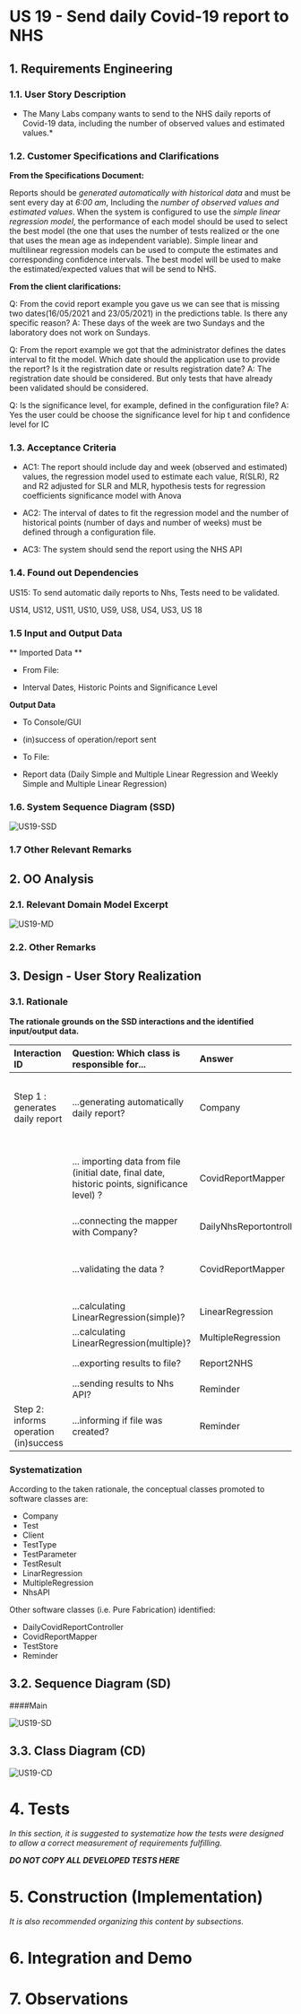 # US 19 - Send daily Covid-19 report to NHS 

## 1. Requirements Engineering


### 1.1. User Story Description

* The Many Labs company wants to send to the NHS daily reports of Covid-19 data, including the number of observed values and estimated values.*


### 1.2. Customer Specifications and Clarifications 


**From the Specifications Document:**

Reports should be *generated automatically with historical data* and must be sent every day at *6:00 am*, Including the *number of observed values and estimated values*. 
When the system is configured to use the *simple linear regression model*, the performance of each model should be used to select the best model (the one that uses the number of tests realized or the one that uses the mean age as independent variable). 
Simple linear and multilinear regression models can be used to compute the estimates and corresponding confidence intervals.
The best model will be used to make the estimated/expected values that will be send to NHS.

**From the client clarifications:**

Q: From the covid report example you gave us we can see that is missing two dates(16/05/2021 and 23/05/2021) in the predictions table. Is there any specific reason?
A: These days of the week are two Sundays and the laboratory does not work on Sundays.

Q: From the report example we got that the administrator defines the dates interval to fit the model. Which date should the application use to provide the report? Is it the registration date or results registration date?
A: The registration date should be considered. But only tests that have already been validated should be considered.

Q: Is the significance level, for example, defined in the configuration file?
A: Yes the user could be choose the significance level for hip t and confidence level for IC

### 1.3. Acceptance Criteria

* AC1: The report should include day and week (observed and estimated) values, the regression model used to estimate each value, R(SLR), R2 and R2 adjusted for SLR and MLR, hypothesis tests for regression coefficients significance model with Anova

* AC2: The interval of dates to fit the regression model and the number of historical points (number of days and number of weeks) must be defined through a configuration file.

* AC3: The system should send the report using the NHS API



### 1.4. Found out Dependencies

US15: To send automatic daily reports to Nhs, Tests need to be validated.

US14, US12, US11, US10, US9, US8, US4, US3, US 18

### 1.5 Input and Output Data

** Imported Data **

* From File:

- Interval Dates, Historic Points and Significance Level


**Output Data**

* To Console/GUI 

- (in)success of operation/report sent

* To File:

- Report data (Daily Simple and Multiple Linear Regression and Weekly Simple and Multiple Linear Regression)


### 1.6. System Sequence Diagram (SSD)


![US19-SSD](US19-SSD.svg)


### 1.7 Other Relevant Remarks


## 2. OO Analysis

### 2.1. Relevant Domain Model Excerpt 

![US19-MD](US19-MD.svg)

### 2.2. Other Remarks


## 3. Design - User Story Realization 

### 3.1. Rationale

**The rationale grounds on the SSD interactions and the identified input/output data.**


| Interaction ID | Question: Which class is responsible for... | Answer  | Justification (with patterns)  |
|:-------------  |:--------------------- |:------------|:---------------------------- |
| Step 1  : generates daily report		|	...generating automatically daily report?  |    Company        | IE: Company is responsible for running automatic timed tasks at startup |
| 									    |  ... importing data from file (initial date, final date, historic points, significance level) ? |		CovidReportMapper		|	Protected Variants pattern: Knows which algorithm to use.	|
|										|	...connecting the mapper with Company?  |    DailyNhsReportontroller         | PureFabrication |
| 										|	...validating the data ?  |  CovidReportMapper   | IE: Knows the information about Linear Regression models. |
|										|	...calculating LinearRegression(simple)?	|	LinearRegression		|	IE: Knows its own data. |
|										|	...calculating LinearRegression(multiple)?	|	MultipleRegression		|	IE: Knows its own data. |
|										|	...exporting results to file?	|	Report2NHS | IE: External Nhs API	|
|										|	...sending results to Nhs API?	  |    Reminder    | IE: Responsible for timed tasks |
| Step 2: informs operation (in)success	|	...informing if file was created?	|	Reminder |	IE: Created in Step 1. |

### Systematization ##

According to the taken rationale, the conceptual classes promoted to software classes are: 

* Company
* Test
* Client
* TestType
* TestParameter
* TestResult
* LinarRegression
* MultipleRegression
* NhsAPI

Other software classes (i.e. Pure Fabrication) identified: 

* DailyCovidReportController
* CovidReportMapper
* TestStore
* Reminder



## 3.2. Sequence Diagram (SD)

####Main

![US19-SD](US19-SD.svg)


## 3.3. Class Diagram (CD)


![US19-CD](US19-CD.svg)

# 4. Tests 
*In this section, it is suggested to systematize how the tests were designed to allow a correct measurement of requirements fulfilling.* 

**_DO NOT COPY ALL DEVELOPED TESTS HERE_**


# 5. Construction (Implementation)


*It is also recommended organizing this content by subsections.* 


# 6. Integration and Demo 


# 7. Observations



